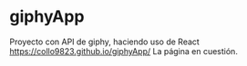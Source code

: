 # giphyApp
Proyecto con API de giphy, haciendo uso de React
https://collo9823.github.io/giphyApp/ La página en cuestión.
